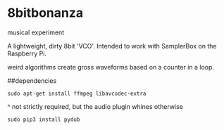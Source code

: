 # 8bitbonanza
musical experiment

A lightweight, dirty 8bit 'VCO'. Intended to work with SamplerBox on the Raspberry Pi.

weird algorithms create gross waveforms based on a counter in a loop.

##dependencies

`sudo apt-get install ffmpeg libavcodec-extra`

^ not strictly required, but the audio plugin whines otherwise

`sudo pip3 install pydub`

